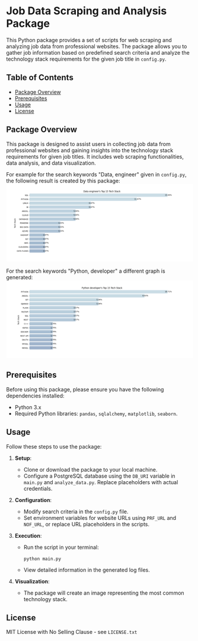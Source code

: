 # Job Data Scraping and Analysis Package

This Python package provides a set of scripts for web scraping and analyzing job data from professional websites. The package allows you to gather job information based on predefined search criteria and analyze the technology stack requirements for the given job title in `config.py`. 

## Table of Contents
- [Package Overview](#package-overview)
- [Prerequisites](#prerequisites)
- [Usage](#usage)
- [License](#license)

## Package Overview

This package is designed to assist users in collecting job data from professional websites and gaining insights into the technology stack requirements for given job titles. It includes web scraping functionalities, data analysis, and data visualization.

For example for the search keywords "Data, engineer" given in `config.py`, the following result is created by this package:
![Data engineer](dat_eng.png)

For the search keywords "Python, developer" a different graph is generated:
![Python developer](py_dev.png)
## Prerequisites

Before using this package, please ensure you have the following dependencies installed:

- Python 3.x
- Required Python libraries: `pandas`, `sqlalchemy`, `matplotlib`, `seaborn`.

## Usage

Follow these steps to use the package:

1. **Setup**:
   - Clone or download the package to your local machine.
   - Configure a PostgreSQL database using the `DB_URI` variable in `main.py` and `analyze_data.py`. Replace placeholders with actual credentials.

2. **Configuration**:
   - Modify search criteria in the `config.py` file.
   - Set environment variables for website URLs using `PRF_URL` and `NOF_URL`, or replace URL placeholders in the scripts.

3. **Execution**:
   - Run the script in your terminal:
     ```
     python main.py
     ```
   - View detailed information in the generated log files.

4. **Visualization**:
   - The package will create an image representing the most common technology stack.


## License

MIT License with No Selling Clause - see `LICENSE.txt`